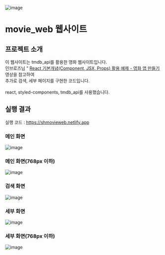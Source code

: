 ![image](https://github.com/user-attachments/assets/d0effcde-287c-4810-b542-0ed6c5a30dc6)
# movie_web 웹사이트

## 프로젝트 소개
    
 이 웹사이트는 tmdb_api를 활용한 영화 웹사이트입니다. 
 <br>인브로즈님 " <a href ="https://www.youtube.com/watch?v=VkcaigvTrug">React 기본개념(Component, JSX, Props) 활용 예제 - 영화 앱 만들기</a> 영상을 참고하여  <br>추가로 검색, 세부 페이지를 구현한 코드입니다.
 <br><br>react, styled-components, tmdb_api를 사용했습니다.

## 실행 결과
실행 코드 : <a href ="https://shmovieweb.netlify.app">https://shmovieweb.netlify.app</a>

### 메인 화면
![image](https://github.com/user-attachments/assets/3ef98a5d-1965-451c-b54d-c63fd7be2175)

### 메인 화면(768px 이하)
![image](https://github.com/user-attachments/assets/8968237e-ff35-4cee-8731-c98b3a2dd9fa)


### 검색 화면
![image](https://github.com/user-attachments/assets/6745cc1f-044b-4d87-8783-eb1b9fb7272b)

### 세부 화면
![image](https://github.com/user-attachments/assets/b9696fb0-0a2e-49c9-8c70-f1f990f14c50)
### 세부 화면(768px 이하)
![image](https://github.com/user-attachments/assets/9fe9ffc1-a93d-4609-8e57-04c654602293)


